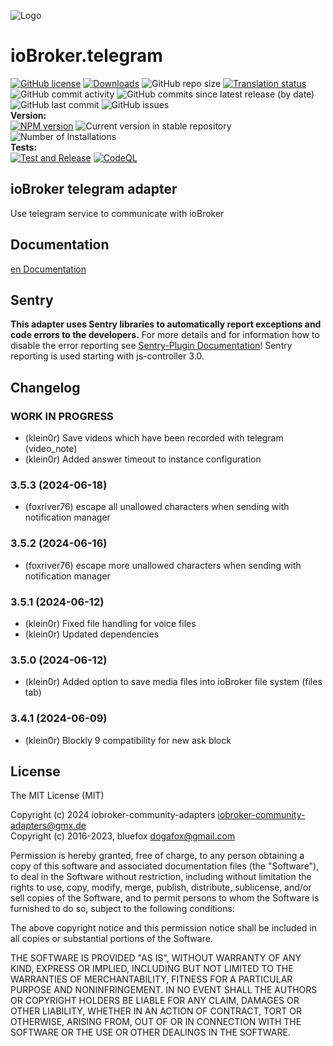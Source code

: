 ![Logo](admin/telegram.png)

# ioBroker.telegram

[![GitHub license](https://img.shields.io/github/license/iobroker-community-adapters/ioBroker.telegram)](https://github.com/iobroker-community-adapters/ioBroker.telegram/blob/master/LICENSE)
[![Downloads](https://img.shields.io/npm/dm/iobroker.telegram.svg)](https://www.npmjs.com/package/iobroker.telegram)
![GitHub repo size](https://img.shields.io/github/repo-size/iobroker-community-adapters/ioBroker.telegram)
[![Translation status](https://weblate.iobroker.net/widgets/adapters/-/telegram/svg-badge.svg)](https://weblate.iobroker.net/engage/adapters/?utm_source=widget)</br>
![GitHub commit activity](https://img.shields.io/github/commit-activity/m/iobroker-community-adapters/ioBroker.telegram)
![GitHub commits since latest release (by date)](https://img.shields.io/github/commits-since/iobroker-community-adapters/ioBroker.telegram/latest)
![GitHub last commit](https://img.shields.io/github/last-commit/iobroker-community-adapters/ioBroker.telegram)
![GitHub issues](https://img.shields.io/github/issues/iobroker-community-adapters/ioBroker.telegram)
</br>
**Version:** </br>
[![NPM version](http://img.shields.io/npm/v/iobroker.telegram.svg)](https://www.npmjs.com/package/iobroker.telegram)
![Current version in stable repository](https://iobroker.live/badges/telegram-stable.svg)
![Number of Installations](https://iobroker.live/badges/telegram-installed.svg)
</br>
**Tests:** </br>
[![Test and Release](https://github.com/iobroker-community-adapters/ioBroker.telegram/actions/workflows/test-and-release.yml/badge.svg)](https://github.com/iobroker-community-adapters/ioBroker.telegram/actions/workflows/test-and-release.yml)
[![CodeQL](https://github.com/iobroker-community-adapters/ioBroker.telegram/actions/workflows/codeql.yml/badge.svg)](https://github.com/iobroker-community-adapters/ioBroker.telegram/actions/workflows/codeql.yml)

## ioBroker telegram adapter

Use telegram service to communicate with ioBroker

## Documentation

[en Documentation](./docs/en/README.md)

<!-- [🇩🇪 Dokumentation](./docs/de/README.md) -->

## Sentry

**This adapter uses Sentry libraries to automatically report exceptions and code errors to the developers.** For more details and for information how to disable the error reporting see [Sentry-Plugin Documentation](https://github.com/ioBroker/plugin-sentry#plugin-sentry)! Sentry reporting is used starting with js-controller 3.0.

## Changelog
<!--
	Placeholder for the next version (at the beginning of the line):
	### **WORK IN PROGRESS**
-->
### **WORK IN PROGRESS**
* (klein0r) Save videos which have been recorded with telegram (video_note)
* (klein0r) Added answer timeout to instance configuration

### 3.5.3 (2024-06-18)
* (foxriver76) escape all unallowed characters when sending with notification manager

### 3.5.2 (2024-06-16)
* (foxriver76) escape more unallowed characters when sending with notification manager

### 3.5.1 (2024-06-12)
* (klein0r) Fixed file handling for voice files
* (klein0r) Updated dependencies

### 3.5.0 (2024-06-12)
* (klein0r) Added option to save media files into ioBroker file system (files tab)

### 3.4.1 (2024-06-09)
* (klein0r) Blockly 9 compatibility for new ask block

## License

The MIT License (MIT)

Copyright (c) 2024 iobroker-community-adapters <iobroker-community-adapters@gmx.de>  
Copyright (c) 2016-2023, bluefox <dogafox@gmail.com>

Permission is hereby granted, free of charge, to any person obtaining a copy
of this software and associated documentation files (the "Software"), to deal
in the Software without restriction, including without limitation the rights
to use, copy, modify, merge, publish, distribute, sublicense, and/or sell
copies of the Software, and to permit persons to whom the Software is
furnished to do so, subject to the following conditions:

The above copyright notice and this permission notice shall be included in
all copies or substantial portions of the Software.

THE SOFTWARE IS PROVIDED "AS IS", WITHOUT WARRANTY OF ANY KIND, EXPRESS OR
IMPLIED, INCLUDING BUT NOT LIMITED TO THE WARRANTIES OF MERCHANTABILITY,
FITNESS FOR A PARTICULAR PURPOSE AND NONINFRINGEMENT. IN NO EVENT SHALL THE
AUTHORS OR COPYRIGHT HOLDERS BE LIABLE FOR ANY CLAIM, DAMAGES OR OTHER
LIABILITY, WHETHER IN AN ACTION OF CONTRACT, TORT OR OTHERWISE, ARISING FROM,
OUT OF OR IN CONNECTION WITH THE SOFTWARE OR THE USE OR OTHER DEALINGS IN
THE SOFTWARE.
